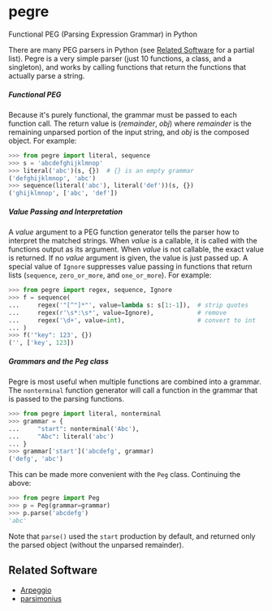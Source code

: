 # pegre

Functional PEG (Parsing Expression Grammar) in Python

There are many PEG parsers in Python (see
[Related Software](#related-software) for a partial list). Pegre
is a very simple parser (just 10 functions, a class, and a singleton),
and works by calling functions that return the functions that actually
parse a string.

##### Functional PEG

Because it's purely functional, the grammar must be passed to each
function call. The return value is (*remainder*, *obj*) where
*remainder* is the remaining unparsed portion of the input string, and
*obj* is the composed object. For example:

```python
>>> from pegre import literal, sequence
>>> s = 'abcdefghijklmnop'
>>> literal('abc')(s, {})  # {} is an empty grammar
('defghijklmnop', 'abc')
>>> sequence(literal('abc'), literal('def'))(s, {})
('ghijklmnop', ['abc', 'def'])
```

##### Value Passing and Interpretation

A *value* argument to a PEG function generator tells the parser how to
interpret the matched strings. When *value* is a callable, it is
called with the functions output as its argument. When *value* is not
callable, the exact value is returned. If no *value* argument is
given, the value is just passed up. A special value of `Ignore`
suppresses value passing in functions that return lists (`sequence`,
`zero_or_more`, and `one_or_more`). For example:

```python
>>> from pegre import regex, sequence, Ignore
>>> f = sequence(
...     regex('"[^"]*"', value=lambda s: s[1:-1]),  # strip quotes
...     regex(r'\s*:\s*', value=Ignore),            # remove
...     regex('\d+', value=int),                    # convert to int
... )
>>> f('"key": 123', {})
('', ['key', 123])
```

##### Grammars and the Peg class

Pegre is most useful when multiple functions are combined into a
grammar. The `nonterminal` function generator will call a function
in the grammar that is passed to the parsing functions.

```python
>>> from pegre import literal, nonterminal
>>> grammar = {
...     "start": nonterminal('Abc'),
...     "Abc": literal('abc')
... }
>>> grammar['start']('abcdefg', grammar)
('defg', 'abc')
```

This can be made more convenient with the `Peg` class. Continuing the
above:

```python
>>> from pegre import Peg
>>> p = Peg(grammar=grammar)
>>> p.parse('abcdefg')
'abc'
```

Note that `parse()` used the `start` production by default, and
returned only the parsed object (without the unparsed remainder).

## Related Software

* [Arpeggio](https://github.com/igordejanovic/Arpeggio)
* [parsimonius](https://github.com/erikrose/parsimonious)
